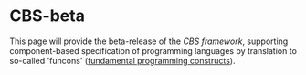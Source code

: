 CBS-beta
========

This page will provide the beta-release of the *CBS framework*, 
supporting component-based specification of programming languages by
translation to so-called 'funcons' ([fundamental programming constructs]).

[Fundamental programming constructs]: Funcons-beta/index.html
